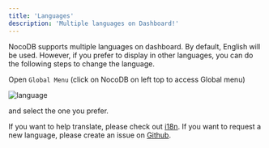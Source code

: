 ```yaml
---
title: 'Languages'
description: 'Multiple languages on Dashboard!'
---
```


NocoDB supports multiple languages on dashboard. By default, English will be used. However, if you prefer to display in other languages, you can do the following steps to change the language.

Open `Global Menu` (click on NocoDB on left top to access Global menu)

![language](https://github.com/nocodb/nocodb/assets/86527202/1b62dc7f-72c8-41ce-be43-7f4dd62be824)

and select the one you prefer.

If you want to help translate, please check out <a href ="../engineering/translation" target="_blank">i18n</a>. If you want to request a new language, please create an issue on <a href="https://github.com/nocodb/nocodb/issues" target="_blank">Github</a>.